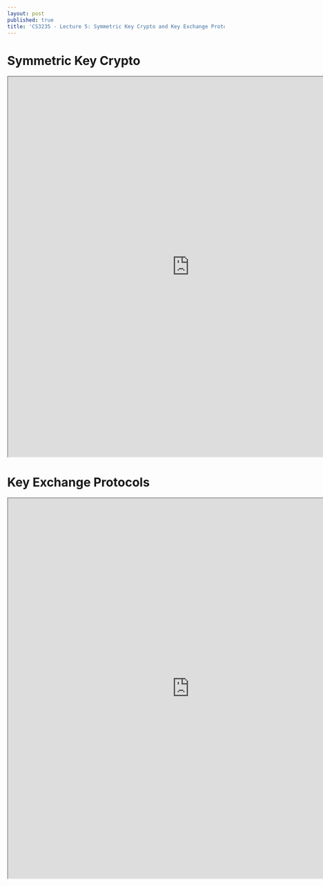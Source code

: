 ```yaml
---
layout: post
published: true
title: 'CS3235 - Lecture 5: Symmetric Key Crypto and Key Exchange Protocols'
---
```

# Symmetric Key Crypto

<iframe src="https://drive.google.com/file/d/1Wev3kfNq7I10Oe_oeNXYmvz_b6rVLgVx/preview" width="840" height="880"></iframe>

# Key Exchange Protocols

<iframe src="https://drive.google.com/file/d/1JELCX6d9b5ZVDjD9rEgmYlYxG0On_m7s/preview" width="840" height="880"></iframe>
